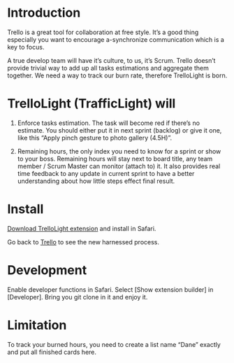 Introduction
============

Trello is a great tool for collaboration at free style. It’s a good thing especially you want to encourage a-synchronize communication which is a key to focus.

A true develop team will have it’s culture, to us, it’s Scrum. Trello doesn’t provide trivial way to add up all tasks estimations and aggregate them together. We need a way to track our burn rate, therefore TrelloLight is born.

TrelloLight (TrafficLight) will
===========

1. Enforce tasks estimation. The task will become red if there’s no estimate. You should either put it in next sprint (backlog) or give it one, like this “Apply pinch gesture to photo gallery (4.5H)”.

2. Remaining hours, the only index you need to know for a sprint or show to your boss. Remaining hours will stay next to board title, any team member / Scrum Master can monitor (attach to) it. It also provides real time feedback to any update in current sprint to have a better understanding about how little steps effect final result.

Install
=======

[Download TrelloLight extension](http://dl.dropbox.com/u/2351896/TrelloLight.safariextz) and install in Safari.

Go back to [Trello](http://trello.com/) to see the new harnessed process.

Development
===========

Enable developer functions in Safari. Select [Show extension builder] in [Developer]. Bring you git clone in it and enjoy it.

Limitation
==========

To track your burned hours, you need to create a list name “Dane” exactly and put all finished cards here.